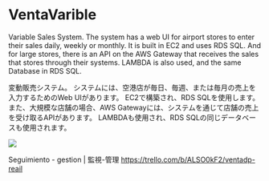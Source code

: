 # VentaVarible
  Variable Sales System.
The system has a web UI for airport stores to enter their sales daily, weekly or monthly. It is built in EC2 and uses RDS SQL.
And for large stores, there is an API on the AWS Gateway that receives the sales that stores through their systems. LAMBDA is also used, and the same Database in RDS SQL.  

変動販売システム。
システムには、空港店が毎日、毎週、または毎月の売上を入力するためのWeb UIがあります。 EC2で構築され、RDS SQLを使用します。
また、大規模な店舗の場合、AWS Gatewayには、システムを通じて店舗の売上を受け取るAPIがあります。 LAMBDAも使用され、RDS SQLの同じデータベースも使用されます。    

<img src=https://trello-attachments.s3.amazonaws.com/5b33f109fd62a11c21826879/5b3cf73c82e83424597b7ea1/02455ef1a3488e1865f445764e9889d6/API-SOLUCI%C3%93N.png />

Seguimiento - gestion | 監視-管理
https://trello.com/b/ALSO0kF2/ventadp-reail
